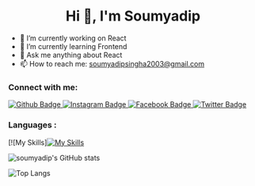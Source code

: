  <h1 align="center">Hi 👋, I'm Soumyadip </h1>

- 🔭 I’m currently working on React
- 🌱 I’m currently learning Frontend
- 💬 Ask me anything about React 
- 📫 How to reach me: soumyadipsingha2003@gmail.com


### Connect with me:
<div id="badges">
  <a href="https://github.com/soumyaadip">
    <img src="https://img.shields.io/badge/Github-white?style=for-the-badge&logo=Github&logoColor=black" alt="Github Badge"/>
  </a>
 
   <a href="#">
    <img src="https://img.shields.io/badge/Instagram-purple?style=for-the-badge&logo=instagram&logoColor=white" alt="Instagram Badge"/>
  </a>
   <a href="https://www.facebook.com/soumyadip.singhamahapatra.9/">
    <img src="https://img.shields.io/badge/Facebook-blue?style=for-the-badge&logo=facebook&logoColor=white" alt="Facebook Badge"/>
  </a>
   <a href="#">
    <img src="https://img.shields.io/badge/Twitter-blue?style=for-the-badge&logo=twitter&logoColor=white" alt="Twitter Badge"/>

  </a>
</div>

### Languages :
[![My Skills][![My Skills](https://skillicons.dev/icons?i=js,html,css,js,bootstrap,c,cpp)](https://skillicons.dev)

![soumyadip's GitHub stats](https://github-readme-stats.vercel.app/api?username=soumyaadip&show_icons=true&theme=dark)

![Top Langs](https://github-readme-stats.vercel.app/api/top-langs/?username=soumyaadip&theme=dark)








